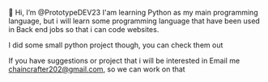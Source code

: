 👋 Hi, I’m @PrototypeDEV23 
I'am learning Python as my main programming language, 
but i will learn some programming language that have been used
in Back end jobs so that i can code websites.

I did some small python project though, you can check them out

If you have suggestions or project that i will be interested in
Email me chaincrafter202@gmail.com, so we can work on that
  
